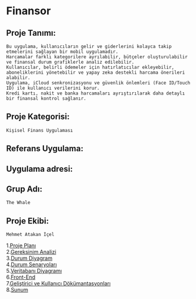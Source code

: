# Finansor


## Proje Tanımı:
    Bu uygulama, kullanıcıların gelir ve giderlerini kolayca takip etmelerini sağlayan bir mobil uygulamadır. 
    Harcamalar farklı kategorilere ayrılabilir, bütçeler oluşturulabilir ve finansal durum grafiklerle analiz edilebilir. 
    Kullanıcılar, belirli ödemeler için hatırlatıcılar ekleyebilir, aboneliklerini yönetebilir ve yapay zeka destekli harcama önerileri alabilir. 
    Uygulama, iCloud senkronizasyonu ve güvenlik önlemleri (Face ID/Touch ID) ile kullanıcı verilerini korur. 
    Kredi kartı, nakit ve banka harcamaları ayrıştırılarak daha detaylı bir finansal kontrol sağlanır.


## Proje Kategorisi:
    Kişisel Finans Uygulaması

## Referans Uygulama:

## Uygulama adresi:

## Grup Adı:
    The Whale

## Proje Ekibi:
    Mehmet Atakan İçel


1.[Proje Planı](Proje-Plani.md) <br>
2.[Gereksinim Analizi](Gereksinim-Analizi.md) <br>
3.[Durum Diyagram](Durum-Diyagramlari.md) <br>
4.[Durum Senaryoları](Durum-Senaryolari.md) <br>
5.[Veritabanı Diyagramı](Veritabani-Diyagrami.md) <br>
6.[Front-End](Front-End.md) <br>
7.[Geliştirici ve Kullanıcı Dökümantasyonları](Dokumantasyon.md) <br>
8.[Sunum](Sunum.md)
